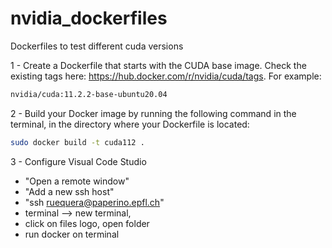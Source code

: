 # nvidia_dockerfiles
Dockerfiles to test different cuda versions


1 - Create a Dockerfile that starts with the CUDA base image. Check the existing tags here: https://hub.docker.com/r/nvidia/cuda/tags. For example:

```bash
nvidia/cuda:11.2.2-base-ubuntu20.04
```
2 - Build your Docker image by running the following command in the terminal, in the directory where your Dockerfile is located:

```bash
sudo docker build -t cuda112 .
```

3 - Configure Visual Code Studio 
- "Open a remote window"
- "Add a new ssh host"
- "ssh ruequera@paperino.epfl.ch" 
- terminal --> new terminal, 
- click on files logo, open folder
- run docker on terminal
